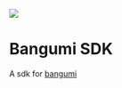 [![](https://jitpack.io/v/KurenaiRyu/bangumi-sdk.svg)](https://jitpack.io/#KurenaiRyu/bangumi-sdk)
# Bangumi SDK
A sdk for [bangumi](https://github.com/bangumi/api)
